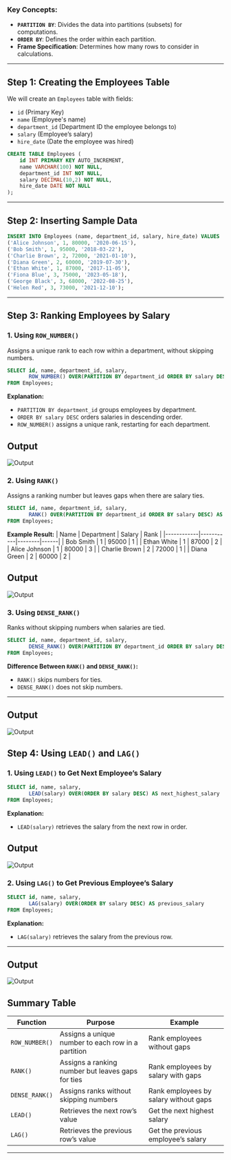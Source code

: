 

### Key Concepts:
- **`PARTITION BY`**: Divides the data into partitions (subsets) for computations.
- **`ORDER BY`**: Defines the order within each partition.
- **Frame Specification**: Determines how many rows to consider in calculations.

---

## Step 1: Creating the Employees Table
We will create an `Employees` table with fields:
- `id` (Primary Key)
- `name` (Employee's name)
- `department_id` (Department ID the employee belongs to)
- `salary` (Employee’s salary)
- `hire_date` (Date the employee was hired)

```sql
CREATE TABLE Employees (
    id INT PRIMARY KEY AUTO_INCREMENT,
    name VARCHAR(100) NOT NULL,
    department_id INT NOT NULL,
    salary DECIMAL(10,2) NOT NULL,
    hire_date DATE NOT NULL
);
```

---

## Step 2: Inserting Sample Data
```sql
INSERT INTO Employees (name, department_id, salary, hire_date) VALUES
('Alice Johnson', 1, 80000, '2020-06-15'),
('Bob Smith', 1, 95000, '2018-03-22'),
('Charlie Brown', 2, 72000, '2021-01-10'),
('Diana Green', 2, 60000, '2019-07-30'),
('Ethan White', 1, 87000, '2017-11-05'),
('Fiona Blue', 3, 75000, '2023-05-18'),
('George Black', 3, 68000, '2022-08-25'),
('Helen Red', 3, 73000, '2021-12-10');
```

---

## Step 3: Ranking Employees by Salary
### 1. Using `ROW_NUMBER()`
Assigns a unique rank to each row within a department, without skipping numbers.
```sql
SELECT id, name, department_id, salary,
       ROW_NUMBER() OVER(PARTITION BY department_id ORDER BY salary DESC) AS row_num
FROM Employees;
```
**Explanation:**
- `PARTITION BY department_id` groups employees by department.
- `ORDER BY salary DESC` orders salaries in descending order.
- `ROW_NUMBER()` assigns a unique rank, restarting for each department.

## Output
  ![Output](assets/output-1.png)

### 2. Using `RANK()`
Assigns a ranking number but leaves gaps when there are salary ties.
```sql
SELECT id, name, department_id, salary,
       RANK() OVER(PARTITION BY department_id ORDER BY salary DESC) AS rank_num
FROM Employees;
```
**Example Result:**
| Name       | Department | Salary | Rank |
|------------|-----------|--------|------|
| Bob Smith | 1         | 95000  | 1    |
| Ethan White | 1       | 87000  | 2    |
| Alice Johnson | 1      | 80000  | 3    |
| Charlie Brown | 2      | 72000  | 1    |
| Diana Green | 2       | 60000  | 2    |

## Output
  ![Output](assets/output-2.png)

### 3. Using `DENSE_RANK()`
Ranks without skipping numbers when salaries are tied.
```sql
SELECT id, name, department_id, salary,
       DENSE_RANK() OVER(PARTITION BY department_id ORDER BY salary DESC) AS dense_rank_num
FROM Employees;
```
**Difference Between `RANK()` and `DENSE_RANK()`:**
- `RANK()` skips numbers for ties.
- `DENSE_RANK()` does not skip numbers.

---

## Output
  ![Output](assets/output-3.png)

## Step 4: Using `LEAD()` and `LAG()`
### 1. Using `LEAD()` to Get Next Employee’s Salary
```sql
SELECT id, name, salary,
       LEAD(salary) OVER(ORDER BY salary DESC) AS next_highest_salary
FROM Employees;
```
**Explanation:**
- `LEAD(salary)` retrieves the salary from the next row in order.

## Output
  ![Output](assets/output-4.png)

### 2. Using `LAG()` to Get Previous Employee’s Salary
```sql
SELECT id, name, salary,
       LAG(salary) OVER(ORDER BY salary DESC) AS previous_salary
FROM Employees;
```
**Explanation:**
- `LAG(salary)` retrieves the salary from the previous row.

---

## Output
  ![Output](assets/output-5.png)

## Summary Table
| Function | Purpose | Example |
|----------|---------|---------|
| `ROW_NUMBER()` | Assigns a unique number to each row in a partition | Rank employees without gaps |
| `RANK()` | Assigns a ranking number but leaves gaps for ties | Rank employees by salary with gaps |
| `DENSE_RANK()` | Assigns ranks without skipping numbers | Rank employees by salary without gaps |
| `LEAD()` | Retrieves the next row’s value | Get the next highest salary |
| `LAG()` | Retrieves the previous row’s value | Get the previous employee’s salary |

---

